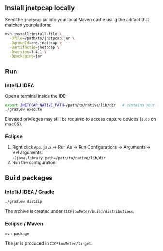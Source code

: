 ## Install jnetpcap locally

Seed the `jnetpcap` jar into your local Maven cache using the artifact that matches your platform:

```bash
mvn install:install-file \
  -Dfile=/path/to/jnetpcap.jar \
  -DgroupId=org.jnetpcap \
  -DartifactId=jnetpcap \
  -Dversion=1.4.1 \
  -Dpackaging=jar
```

## Run

### IntelliJ IDEA

Open a terminal inside the IDE:

```bash
export JNETPCAP_NATIVE_PATH=/path/to/native/lib/dir   # contains your libjnetpcap.*
./gradlew execute
```

Elevated privileges may still be required to access capture devices (`sudo` on macOS).

### Eclipse

1. Right click `App.java` → Run As → Run Configurations → Arguments → VM arguments:  
   `-Djava.library.path=/path/to/native/lib/dir`
2. Run the configuration.

## Build packages

### IntelliJ IDEA / Gradle

```bash
./gradlew distZip
```

The archive is created under `CICFlowMeter/build/distributions`.

### Eclipse / Maven

```bash
mvn package
```

The jar is produced in `CICFlowMeter/target`.

